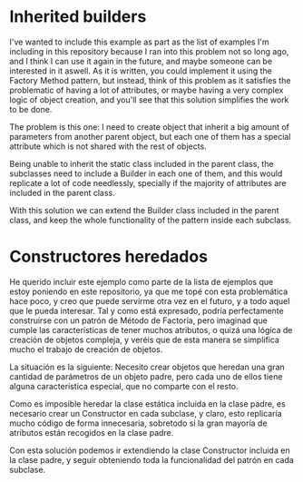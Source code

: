 Inherited builders
==================

I've wanted to include this example as part as the list of examples I'm including in this repository because I ran into this problem not so long ago, and I think I can use it again in the future, and maybe someone can be interested in it aswell.
As it is written, you could implement it using the Factory Method pattern, but instead, think of this problem as it satisfies the problematic of having a lot of attributes, or maybe having a very complex logic of object creation, and you'll see that this solution simplifies the work to be done.  

The problem is this one: I need to create object that inherit a big amount of parameters from another parent object, but each one of them has a special attribute which is not shared with the rest of objects.  

Being unable to inherit the static class included in the parent class, the subclasses need to include a Builder in each one of them, and this would replicate a lot of code needlessly, specially if the majority of attributes are included in the parent class.  

With this solution we can extend the Builder class included in the parent class, and keep the whole functionality of the pattern inside each subclass.  

Constructores heredados
=======================

He querido incluir este ejemplo como parte de la lista de ejemplos que estoy poniendo en este repositorio, ya que me topé con esta problemática hace poco, y creo que puede servirme otra vez en el futuro, y a todo aquel que le pueda interesar.
Tal y como está expresado, podría perfectamente construirse con un patrón de Método de Factoría, pero imaginad que cumple las características de tener muchos atributos, o quizá una lógica de creación de objetos compleja, y veréis que de esta manera se simplifica mucho el trabajo de creación de objetos.  

La situación es la siguiente: Necesito crear objetos que heredan una gran cantidad de parámetros de un objeto padre, pero cada uno de ellos tiene alguna característica especial, que no comparte con el resto.  

Como es imposible heredar la clase estática incluida en la clase padre, es necesario crear un Constructor en cada subclase, y claro, esto replicaría mucho código de forma innecesaria, sobretodo si la gran mayoría de atributos están recogidos en la clase padre.  

Con esta solución podemos ir extendiendo la clase Constructor incluida en la clase padre, y seguir obteniendo toda la funcionalidad del patrón en cada subclase.
